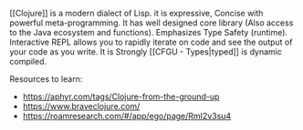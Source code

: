 [[Clojure]] is a modern dialect of Lisp. it is expressive, Concise with powerful meta-programming.
It has well designed core library (Also access to the Java ecosystem and functions). Emphasizes Type Safety (runtime). Interactive REPL allows you to rapidly iterate on code and see the output of your code as you write.
It is Strongly [[CFGU - Types|typed]] is dynamic compiled.

Resources to learn:

* https://aphyr.com/tags/Clojure-from-the-ground-up
* https://www.braveclojure.com/
* https://roamresearch.com/#/app/ego/page/RmI2v3su4
